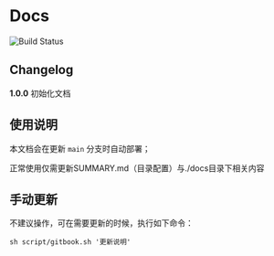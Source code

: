 # Docs

![Build Status](https://github.com/AzuraGames/azura-portal-documentation/.github/workflows/gitbook-action.yml/badge.svg?branch=gh-pages)

## Changelog

**1.0.0**  初始化文档

## 使用说明

本文档会在更新 ``` main ``` 分支时自动部署；

正常使用仅需更新SUMMARY.md（目录配置）与./docs目录下相关内容

## 手动更新

不建议操作，可在需要更新的时候，执行如下命令：

```
sh script/gitbook.sh '更新说明'
```
